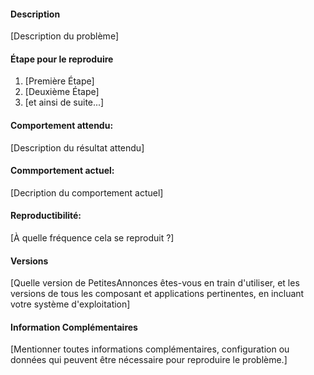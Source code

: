 #### Description

[Description du problème]

#### Étape pour le reproduire

1. [Première Étape]
2. [Deuxième Étape]
3. [et ainsi de suite...]

#### Comportement attendu:

[Description du résultat attendu]

#### Commportement actuel:

[Decription du comportement actuel]

#### Reproductibilité:

[À quelle fréquence cela se reproduit ?]

#### Versions

[Quelle version de PetitesAnnonces êtes-vous en train d'utiliser, et les versions de tous les composant et applications pertinentes, en incluant votre système d'exploitation]

#### Information Complémentaires

[Mentionner toutes informations complémentaires, configuration ou données qui peuvent être nécessaire pour reproduire le problème.]
